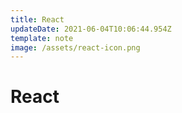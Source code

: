 ```yaml
---
title: React
updateDate: 2021-06-04T10:06:44.954Z
template: note
image: /assets/react-icon.png
---
```

# React